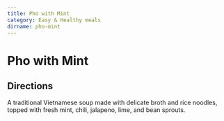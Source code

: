 ```yaml
---
title: Pho with Mint
category: Easy & Healthy meals
dirname: pho-mint
---
```


# Pho with Mint

## Directions

A traditional Vietnamese soup made with delicate broth and rice noodles, topped with fresh mint, chili, jalapeno, lime, and bean sprouts.